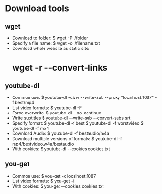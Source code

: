 # Download tools

## wget
- Download to folder:
    $ wget <URL> -P ./folder
- Specify a file name:
    $ wget <URL> -o ./filename.txt
- Download whole website as static site:
    # wget -r --convert-links <URL>

## youtube-dl
- Common use:
    $ youtube-dl -civw --write-sub --proxy "localhost:1087" -f best/mp4 <URL> 
- List video formats:
    $ youtube-dl -F <URL>
- Force overwrite:
    $ youtube-dl --no-continue <URL>
- Write subtitles
    $ youtube-dl --write-sub --convert-subs srt <URL>
- Specify format:
    $ youtube-dl -f best <URL>
    $ youtube-dl -f worstvideo <URL>
    $ youtube-dl -f mp4 <URL>
- Download Audio:
    $ youtube-dl -f bestaudio/m4a <URL>
- Download multiple versions of formats:
    $ youtube-dl -f mp4/bestvideo,w4a/bestaudio <URL>
- With cookies:
    $ youtube-dl --cookies cookies.txt <URL>


## you-get
- Common use:
    $ you-get -x localhost:1087 <URL>
- List video formats:
    $ you-get -i <URL>
- With cookies:
    $ you-get --cookies cookies.txt <URL>
